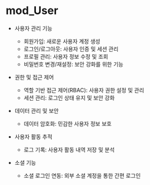 # mod_User

* 사용자 관리 기능
  - 회원가입: 새로운 사용자 계정 생성
  - 로그인/로그아웃: 사용자 인증 및 세션 관리
  - 프로필 관리: 사용자 정보 수정 및 조회
  - 비밀번호 변경/재설정: 보안 강화를 위한 기능

* 권한 및 접근 제어
  - 역할 기반 접근 제어(RBAC): 사용자 권한 설정 및 관리
  - 세션 관리: 로그인 상태 유지 및 보안 강화

* 데이터 관리 및 보안
  - 데이터 암호화: 민감한 사용자 정보 보호

* 사용자 활동 추적
  - 로그 기록: 사용자 활동 내역 저장 및 분석

* 소셜 기능
  - 소셜 로그인 연동: 외부 소셜 계정을 통한 간편 로그인
